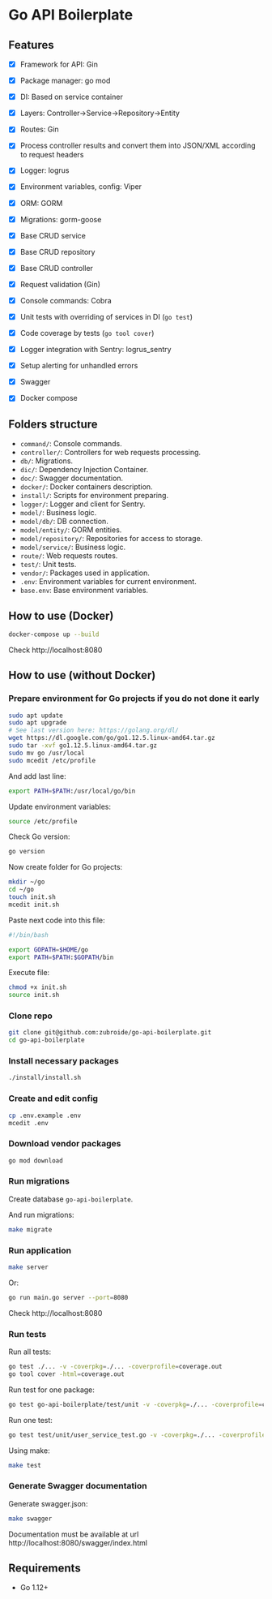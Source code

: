 # Go API Boilerplate


## Features

- [x] Framework for API: Gin
- [x] Package manager: go mod
- [x] DI: Based on service container
- [x] Layers: Controller->Service->Repository->Entity
- [x] Routes: Gin
- [x] Process controller results and convert them into JSON/XML according to request headers
- [x] Logger: logrus
- [x] Environment variables, config: Viper
- [x] ORM: GORM
- [x] Migrations: gorm-goose
- [x] Base CRUD service
- [x] Base CRUD repository
- [x] Base CRUD controller
- [x] Request validation (Gin)
- [x] Console commands: Cobra
- [x] Unit tests with overriding of services in DI (`go test`)
- [x] Code coverage by tests (`go tool cover`)
- [x] Logger integration with Sentry: logrus_sentry
- [x] Setup alerting for unhandled errors
- [x] Swagger
- [x] Docker compose


## Folders structure

- `command/`: Console commands.
- `controller/`: Controllers for web requests processing.
- `db/`: Migrations.
- `dic/`: Dependency Injection Container.
- `doc/`: Swagger documentation.
- `docker/`: Docker containers description.
- `install/`: Scripts for environment preparing.
- `logger/`: Logger and client for Sentry.
- `model/`: Business logic.
- `model/db/`: DB connection.
- `model/entity/`: GORM entities.
- `model/repository/`: Repositories for access to storage.
- `model/service/`: Business logic.
- `route/`: Web requests routes.
- `test/`: Unit tests.
- `vendor/`: Packages used in application.
- `.env`: Environment variables for current environment.
- `base.env`: Base environment variables.


## How to use (Docker)


```bash
docker-compose up --build
```

Check http://localhost:8080


## How to use (without Docker)


### Prepare environment for Go projects if you do not done it early

```bash
sudo apt update
sudo apt upgrade
# See last version here: https://golang.org/dl/
wget https://dl.google.com/go/go1.12.5.linux-amd64.tar.gz
sudo tar -xvf go1.12.5.linux-amd64.tar.gz
sudo mv go /usr/local
sudo mcedit /etc/profile
```

And add last line:

```bash
export PATH=$PATH:/usr/local/go/bin
```

Update environment variables:

```bash
source /etc/profile
```

Check Go version:

```bash
go version
```

Now create folder for Go projects:

```bash
mkdir ~/go
cd ~/go
touch init.sh
mcedit init.sh
```

Paste next code into this file:

```bash
#!/bin/bash

export GOPATH=$HOME/go
export PATH=$PATH:$GOPATH/bin
```

Execute file:

```bash
chmod +x init.sh
source init.sh
```


### Clone repo

```bash
git clone git@github.com:zubroide/go-api-boilerplate.git
cd go-api-boilerplate
```


### Install necessary packages

```bash
./install/install.sh
```


### Create and edit config


```bash
cp .env.example .env
mcedit .env
```


### Download vendor packages

```bash
go mod download
```


### Run migrations

Create database `go-api-boilerplate`.

And run migrations:

```bash
make migrate
```


### Run application

```bash
make server
```

Or:

```bash
go run main.go server --port=8080
```

Check http://localhost:8080


### Run tests

Run all tests:

```bash
go test ./... -v -coverpkg=./... -coverprofile=coverage.out
go tool cover -html=coverage.out
```

Run test for one package:

```bash
go test go-api-boilerplate/test/unit -v -coverpkg=./... -coverprofile=coverage.out
```

Run one test:

```bash
go test test/unit/user_service_test.go -v -coverpkg=./... -coverprofile=coverage.out
```

Using make:

```bash
make test
```


### Generate Swagger documentation

Generate swagger.json:

```bash
make swagger
```

Documentation must be available at url http://localhost:8080/swagger/index.html


## Requirements
  - Go 1.12+

